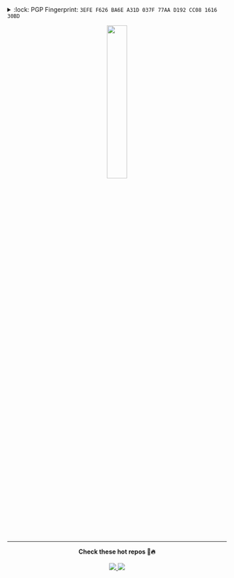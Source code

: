 <details>
<summary>:lock: PGP Fingerprint: <code>3EFE F626 BA6E A31D 037F 77AA D192 CC08 1616 30BD</code></summary>

```
-----BEGIN PGP PUBLIC KEY BLOCK-----

mQENBGDrtVkBCADdH6VItD05TMzIykd89aFzRZtWoEq69u8Gh7Wc2uP0gSoWpSlL
36lyWkf7erpQX3MKy70lA26BnvZ4QaQFcJUVyp7bXFdZpF7L1LVL3Y7BmPrPByZj
Kx7i6uPHsyZlIzVggJfM7t41P+KaAEprZD5ZjJf53yRaQ/EUOJ1EKQoayVEpwPjS
dMwsokrdRyY7E0tvhI1ZlFjbEqTaX9wHK5tdBpSN+Jv9vFfvLfT3ztkvDhGndvC8
OQM2Mnb5NlrpFwndG3fHvYvvfOLmPGbTQ0RjhDsz41sk3ZZApHIz38rUaeEtRJcJ
gPyc803Gtyr8SCNL249Ze3s8oPauX/ZJMc1ZABEBAAG0GER3aSBTaXN3YW50byA8
bWVAZHcxLmlvPokBOAQTAQIAIgUCYOu1WQIbAwYLCQgHAwIGFQgCCQoLBBYCAwEC
HgECF4AACgkQjyZukX1Xm51Q4AgA26TuhxAb98W3BAtFLpgdTciqYziywAW2BSEP
R92NiuDUAa76Tm95cEyhIiBGeIEbYL6LOzmAPiBxFTPWBT2df5EsKp1PGXPaD4cb
qNqWmWHVjgwdyhHvh4tjhoRuuRd3k7GWD0kSwUYV17pTh8qR6KzFxScMRkn4F5L9
WKw6Ah1EbtT90aZUKZoRnX1zdabEA7XyosInO3U4NHQTSUInY+4XUIPupB5TCWn2
Sph2naSK1iKdrn/poRe76rhu3Je12Q7wDGyCBgGt/GW9A9OPb+K6pKlkNA/LlhdW
ojg+2JW6AFDIixH4QvMe8CgmY7XjDeWU1bFaMgqydJom2RX5xbkBDQRg67VZAQgA
t2M8jLErM4uCq/lReHDGbi7hwgf5gCRp9cGXLZkfzJ6/5rz5gM3je3SLTIEIRtjk
dLkVglzFQGwP6Y1qKYwJSTRrhoICSidzU80iM789hWpeiIUDvbgIQzX9ZMmE0FRw
+InDyfsoEBQH1fUzhbqscpO7oU1DW3kSFrZ5ZT+OaOaBrpjgODkU8tz2082d+b3M
Ar9qGfHqf+ryadwaAoKr0xnCjhrlvDhIKsLMM7au2+XaE3WRBPd+OQSo94ZqjRvE
FOlUVnUBNuyHKBKjgxfNJw80lofJmaamnTnXpdIlhTn5qQO3eiil0BNk37GmGkZy
r75d93X0ldOgJba0EVElJwARAQABiQEfBBgBAgAJBQJg67VZAhsMAAoJEI8mbpF9
V5ud8RsIAJsBWHV+wSu0UuS2EsXPIA+T9dI2ejEwr+uKRhg0rYeWf2QinIrq9SkJ
5I/bD0uCpxUdW4Svz76R6dLKP7ig0RN1b2kS+ICIMQE85s1vWIztXMS1brnR+mqX
YXnx95air/IESazv8HmnwlU2/T1GwFH3rH+cyW6lICf1yh0Q2T9lFLJPb9VCwkLb
ADgW1v3UGqkxfVg1vaBVwoN9Y1UC6LNX08m3DASbSE3gRPeESWI4XfnfnK8ztcTX
DukQFU+QGDH2cktH11WIScHuSR+E1QDcrSAJSmnJ1jnxTVGnS1mpH8DEOcBbZ2xx
hauwUddL2GuV2HOc4T80bR0FPIEAUzs=
=8tte
-----END PGP PUBLIC KEY BLOCK-----
```
</details>

<p align="center">
  <a href="#"><img src="https://pbs.twimg.com/media/FpWfy4yXoAEHy1I?format=jpg&name=large" width="30%"></a>
</p>

---

<p align="center">
  <b>Check these hot repos 🥵‎️‍🔥</b><br><br>
  <a href="https://github.com/kitabisa/teler-waf">
    <img src="https://github-readme-stats.vercel.app/api/pin/?username=kitabisa&repo=teler-waf&theme=transparent">
  </a>
  <a href="https://github.com/kitabisa/mubeng">
    <img src="https://github-readme-stats.vercel.app/api/pin/?username=kitabisa&repo=mubeng&theme=transparent">
  </a>
</p>
